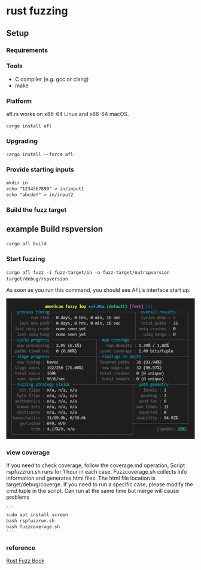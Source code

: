 # rust fuzzing

## Setup

### Requirements

### Tools

- C compiler (e.g. gcc or clang)
- make

### Platform

afl.rs works on x86-64 Linux and x86-64 macOS.

`cargo install afl`

### Upgrading

`cargo install --force afl`

### Provide starting inputs

```
mkdir in 
echo "1234567890" > in/input1
echo "abcdef" > in/input2
```

### Build the fuzz target

## example Build rspversion

`cargo afl build`

### Start fuzzing

`cargo afl fuzz -i fuzz-target/in -o fuzz-target/outrspversion target/debug/rspversion`

As soon as you run this command, you should see AFL’s interface start up:

![image-20210628084437384](fuzz-target/fuzz1.png)

### view coverage 

If you need to check coverage, follow the coverage.md operation, Script rspfuzzrun.sh runs for 1 hour in each case. 
Fuzzcoverage.sh collects info information and generates html files. The html file location is target/debug/coverge.
If you need to run a specific case, please modify the cmd tuple in the script.
Can run at the same time but merge will cause problems

    ```
    sudo apt install screen
    bash rspfuzzrun.sh
    bash fuzzcoverage.sh
    ```

### reference

[Rust Fuzz Book](https://rust-fuzz.github.io/book/afl/setup.html)